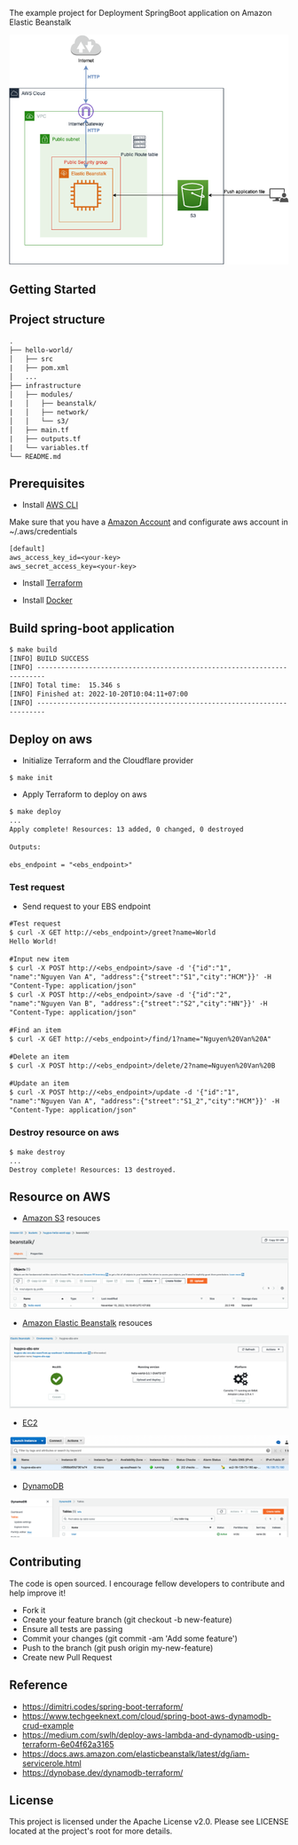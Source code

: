 The example project for Deployment SpringBoot application on Amazon Elastic Beanstalk

<div align="center">
    <img src="./assets/images/aws_beanstalk_example.png"/>
</div>

## Getting Started

## Project structure
```
.
├── hello-world/
│   ├── src
|   ├── pom.xml
│   ...
├── infrastructure
│   ├── modules/
|   │   ├── beanstalk/
|   │   ├── network/
│   │   └── s3/
│   ├── main.tf
|   ├── outputs.tf
|   └── variables.tf
└── README.md
```

## Prerequisites
- Install [AWS CLI](https://docs.aws.amazon.com/cli/latest/userguide/cli-configure-quickstart.html)

Make sure that you have a [Amazon Account](https://aws.amazon.com/account/) and configurate aws account in ~/.aws/credentials
```
[default]
aws_access_key_id=<your-key>
aws_secret_access_key=<your-key>
```

- Install [Terraform](https://learn.hashicorp.com/tutorials/terraform/install-cli)

- Install [Docker](https://docs.docker.com/engine/install/)
    
## Build spring-boot application

```shell script
$ make build
[INFO] BUILD SUCCESS
[INFO] ------------------------------------------------------------------------
[INFO] Total time:  15.346 s
[INFO] Finished at: 2022-10-20T10:04:11+07:00
[INFO] ------------------------------------------------------------------------
```

## Deploy on aws

- Initialize Terraform and the Cloudflare provider

```shell script
$ make init
```

- Apply Terraform to deploy on aws

```shell script
$ make deploy
...
Apply complete! Resources: 13 added, 0 changed, 0 destroyed

Outputs:

ebs_endpoint = "<ebs_endpoint>"
```

### Test request

- Send request to your EBS endpoint 

```shell script
#Test request
$ curl -X GET http://<ebs_endpoint>/greet?name=World
Hello World!

#Input new item
$ curl -X POST http://<ebs_endpoint>/save -d '{"id":"1", "name":"Nguyen Van A", "address":{"street":"S1","city":"HCM"}}' -H "Content-Type: application/json"
$ curl -X POST http://<ebs_endpoint>/save -d '{"id":"2", "name":"Nguyen Van B", "address":{"street":"S2","city":"HN"}}' -H "Content-Type: application/json"

#Find an item
$ curl -X GET http://<ebs_endpoint>/find/1?name="Nguyen%20Van%20A"

#Delete an item
$ curl -X POST http://<ebs_endpoint>/delete/2?name=Nguyen%20Van%20B

#Update an item
$ curl -X POST http://<ebs_endpoint>/update -d '{"id":"1", "name":"Nguyen Van A", "address":{"street":"S1_2","city":"HCM"}}' -H "Content-Type: application/json"
```

### Destroy resource on aws

```shell script
$ make destroy
...
Destroy complete! Resources: 13 destroyed.
```

## Resource on AWS

- [Amazon S3](https://s3.console.aws.amazon.com/) resouces

<div align="center">
    <img src="./assets/images/s3.png"/>
</div>

- [Amazon Elastic Beanstalk](https://ap-southeast-1.console.aws.amazon.com/elasticbeanstalk/) resouces

<div align="center">
    <img src="./assets/images/ebs.png"/>
</div>

- [EC2](https://ap-southeast-1.console.aws.amazon.com/ec2/home)
<div align="center">
    <img src="./assets/images/ec2.png"/>
</div>

- [DynamoDB](https://ap-southeast-1.console.aws.amazon.com/dynamodbv2/home)
<div align="center">
    <img src="./assets/images/dynamodb.png"/>
</div>

## Contributing

The code is open sourced. I encourage fellow developers to contribute and help improve it!

- Fork it
- Create your feature branch (git checkout -b new-feature)
- Ensure all tests are passing
- Commit your changes (git commit -am 'Add some feature')
- Push to the branch (git push origin my-new-feature)
- Create new Pull Request

## Reference
- https://dimitri.codes/spring-boot-terraform/
- https://www.techgeeknext.com/cloud/spring-boot-aws-dynamodb-crud-example
- https://medium.com/swlh/deploy-aws-lambda-and-dynamodb-using-terraform-6e04f62a3165
- https://docs.aws.amazon.com/elasticbeanstalk/latest/dg/iam-servicerole.html
- https://dynobase.dev/dynamodb-terraform/

## License
This project is licensed under the Apache License v2.0. Please see LICENSE located at the project's root for more details.